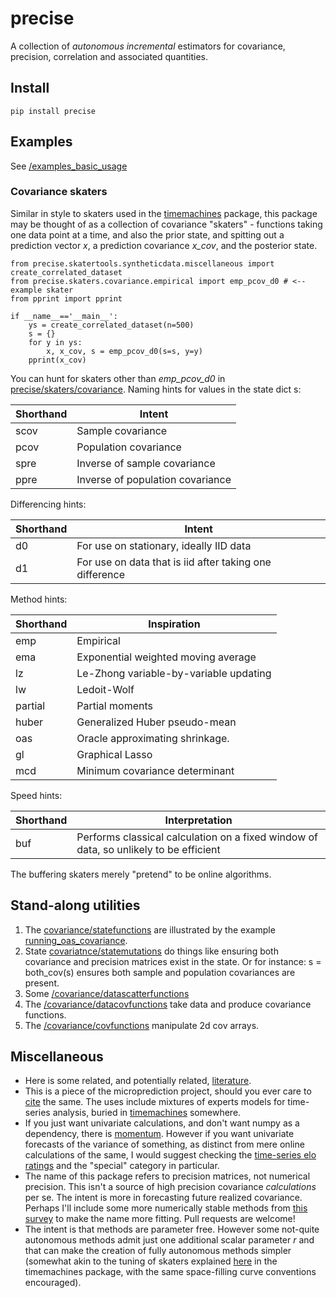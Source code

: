 # precise

A collection of *autonomous* *incremental* estimators for covariance, precision, correlation and associated quantities.  

## Install 

    pip install precise 
    
## Examples
See [/examples_basic_usage](https://github.com/microprediction/precise/tree/main/examples_basic_usage)


### Covariance skaters  
Similar in style to skaters used in the [timemachines](https://github.com/microprediction/timemachines) package, this package may be thought of as a collection of covariance "skaters" - functions taking one data point at a time, and also the prior state, and spitting out a prediction vector *x*, a prediction covariance *x_cov*, and the posterior state. 

    from precise.skatertools.syntheticdata.miscellaneous import create_correlated_dataset
    from precise.skaters.covariance.empirical import emp_pcov_d0 # <-- example skater
    from pprint import pprint

    if __name__=='__main__':
        ys = create_correlated_dataset(n=500)
        s = {}
        for y in ys:
            x, x_cov, s = emp_pcov_d0(s=s, y=y)
        pprint(x_cov)
     
You can hunt for skaters other than *emp_pcov_d0* in [precise/skaters/covariance](https://github.com/microprediction/precise/tree/main/precise/skaters/covariance). Naming hints for values in the state dict s:  

| Shorthand | Intent                            |
|-----------|-----------------------------------|
| scov      | Sample covariance                 |
| pcov      | Population covariance             |
| spre      | Inverse of sample covariance      |
| ppre      | Inverse of population covariance  |
     
     
Differencing hints:

| Shorthand | Intent                                                  |
|-----------|---------------------------------------------------------|
| d0        | For use on stationary, ideally IID data                 |
| d1        | For use on data that is iid after taking one difference | 
     
Method hints: 

| Shorthand | Inspiration           |
|-----------|-----------------------|
| emp       | Empirical     |
| ema      | Exponential weighted moving average |
| lz      | Le-Zhong variable-by-variable updating |
| lw      | Ledoit-Wolf              |
| partial | Partial moments                        | 
| huber | Generalized Huber pseudo-mean            |
| oas   | Oracle approximating shrinkage.          |
| gl    | Graphical Lasso                          |
| mcd   | Minimum covariance determinant           |

Speed hints:

| Shorthand | Interpretation                                                                                 |
|-----------|------------------------------------------------------------------------------------------------|
| buf       | Performs classical calculation on a fixed window of data, so unlikely to be efficient          |

The buffering skaters merely "pretend" to be online algorithms. 
     
## Stand-along utilities

   1. The [covariance/statefunctions](https://github.com/microprediction/precise/blob/main/precise/skaters/covarianceutil/statefunctions.py) are illustrated by the example [running_oas_covariance](https://github.com/microprediction/precise/blob/main/examples_basic_usage/running_oas_covariance.py). 
   2. State [covariatnce/statemutations](https://github.com/microprediction/precise/blob/main/precise/skaters/covarianceutil/statemutations.py) do things like ensuring both covariance and precision matrices exist in the state. Or for instance:  s = both_cov(s) ensures both sample and population covariances are present. 
   3. Some [/covariance/datascatterfunctions](https://github.com/microprediction/precise/blob/main/precise/skaters/covarianceutil/datascatterfunctions.py)
   4. The [/covariance/datacovfunctions](https://github.com/microprediction/precise/blob/main/precise/skaters/covarianceutil/datacovfunctions.py) take data and produce covariance functions. 
   5. The  [/covariance/covfunctions](https://github.com/microprediction/precise/blob/main/precise/skaters/covarianceutil/covfunctions.pyy) manipulate 2d cov arrays. 
  

## Miscellaneous 

 - Here is some related, and potentially related, [literature](https://github.com/microprediction/precise/blob/main/LITERATURE.md). 
 - This is a piece of the microprediction project, should you ever care to [cite](https://github.com/microprediction/microprediction/blob/master/CITE.md) the same. The uses include mixtures of experts models for time-series analysis, buried in [timemachines](https://github.com/microprediction/timemachines/tree/main/timemachines/skatertools) somewhere. 
 - If you just want univariate calculations, and don't want numpy as a dependency, there is [momentum](https://github.com/microprediction/momentum). However if you want univariate forecasts of the variance of something, as distinct from mere online calculations of the same, I would suggest checking the [time-series elo ratings](https://microprediction.github.io/timeseries-elo-ratings/html_leaderboards/special-k_001.html) and the "special" category in particular. 
 - The name of this package refers to precision matrices, not numerical precision. This isn't a source of high precision covariance *calculations* per se. The intent is more in forecasting future realized covariance. Perhaps I'll include some more numerically stable methods from [this survey](https://dbs.ifi.uni-heidelberg.de/files/Team/eschubert/publications/SSDBM18-covariance-authorcopy.pdf) to make the name more fitting. Pull requests are welcome!
 - The intent is that methods are parameter free. However some not-quite autonomous methods admit just one additional scalar parameter *r* and that can make the creation of fully autonomous methods simpler (somewhat akin to the tuning of skaters explained [here](https://github.com/microprediction/timemachines/tree/main/timemachines/skatertools/tuning) in the timemachines package, with the same space-filling curve conventions encouraged).    


